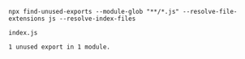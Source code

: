 `npx find-unused-exports --module-glob "**/*.js" --resolve-file-extensions js --resolve-index-files`

```
index.js
  
1 unused export in 1 module.
```